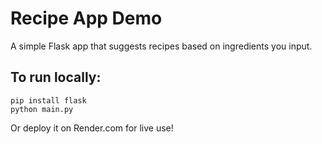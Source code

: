 # Recipe App Demo

A simple Flask app that suggests recipes based on ingredients you input.

## To run locally:
```
pip install flask
python main.py
```

Or deploy it on Render.com for live use!